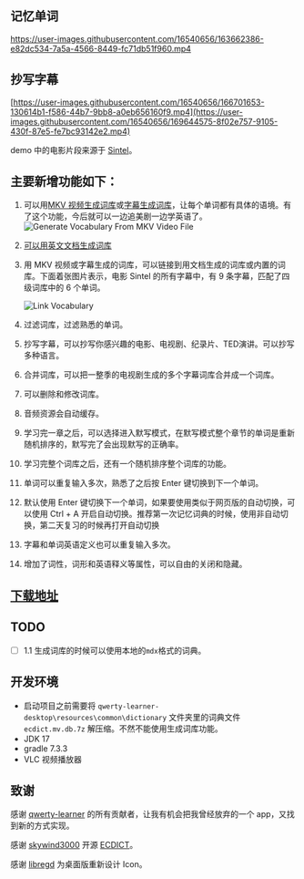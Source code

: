 
## 记忆单词
https://user-images.githubusercontent.com/16540656/163662386-e82dc534-7a5a-4566-8449-fc71db51f960.mp4

## 抄写字幕
[https://user-images.githubusercontent.com/16540656/166701653-130614b1-f586-44b7-9bb8-a0eb656160f9.mp4](https://user-images.githubusercontent.com/16540656/169644575-8f02e757-9105-430f-87e5-fe7bc93142e2.mp4)

demo 中的电影片段来源于 [Sintel](https://www.youtube.com/watch?v=eRsGyueVLvQ)。


## 主要新增功能如下：

1. 可以用[MKV 视频生成词库](https://github.com/tangshimin/typing-learner/wiki/%E4%BB%8E-MKV-%E8%A7%86%E9%A2%91%E7%94%9F%E6%88%90%E8%AF%8D%E5%BA%93)或[字幕生成词库](https://github.com/tangshimin/typing-learner/wiki/%E4%BB%8E%E5%AD%97%E5%B9%95%E7%94%9F%E6%88%90%E8%AF%8D%E5%BA%93)，让每个单词都有具体的语境。有了这个功能，今后就可以一边追美剧一边学英语了。
  ![Generate Vocabulary From MKV Video File](https://user-images.githubusercontent.com/16540656/166684580-57e31303-e849-4bb6-be9a-2cc0cb851317.png)
2. [可以用英文文档生成词库](https://github.com/tangshimin/typing-learner/wiki/%E4%BB%8E%E6%96%87%E6%A1%A3%E7%94%9F%E6%88%90%E8%AF%8D%E5%BA%93)


3. 用 MKV 视频或字幕生成的词库，可以链接到用文档生成的词库或内置的词库。下面着张图片表示，电影 Sintel 的所有字幕中，有 9 条字幕，匹配了四级词库中的 6 个单词。
   
   ![Link Vocabulary](https://user-images.githubusercontent.com/16540656/166690274-2075b736-af51-42f0-a881-6535ca11d4d3.png)
  
4. 过滤词库，过滤熟悉的单词。

5. 抄写字幕，可以抄写你感兴趣的电影、电视剧、纪录片、TED演讲。可以抄写多种语言。

6. 合并词库，可以把一整季的电视剧生成的多个字幕词库合并成一个词库。
  
7. 可以删除和修改词库。
  
8. 音频资源会自动缓存。
  
9. 学习完一章之后，可以选择进入默写模式，在默写模式整个章节的单词是重新随机排序的，默写完了会出现默写的正确率。
  
10. 学习完整个词库之后，还有一个随机排序整个词库的功能。
  
11. 单词可以重复输入多次，熟悉了之后按 Enter 键切换到下一个单词。

12.  默认使用 Enter 键切换下一个单词，如果要使用类似于网页版的自动切换，可以使用 Ctrl + A 开启自动切换。推荐第一次记忆词典的时候，使用非自动切换，第二天复习的时候再打开自动切换 
  
13. 字幕和单词英语定义也可以重复输入多次。
  
14. 增加了词性，词形和英语释义等属性，可以自由的关闭和隐藏。
## [下载地址](https://github.com/tangshimin/typing-learner/releases)
## TODO
- [ ] 1.1  生成词库的时候可以使用本地的`mdx`格式的词典。

## 开发环境

- 启动项目之前需要将 `qwerty-learner-desktop\resources\common\dictionary` 文件夹里的词典文件`ecdict.mv.db.7z` 解压缩。不然不能使用生成词库功能。
- JDK 17
- gradle 7.3.3
- VLC 视频播放器


## 致谢
感谢 [qwerty-learner](https://github.com/Kaiyiwing/qwerty-learner) 的所有贡献者，让我有机会把我曾经放弃的一个 app，又找到新的方式实现。

感谢 [skywind3000](https://github.com/skywind3000) 开源 [ECDICT](https://github.com/skywind3000/ECDICT)。

感谢 [libregd](https://github.com/libregd) 为桌面版重新设计 Icon。


